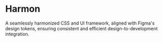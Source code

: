 # Harmon
A seamlessly harmonized CSS and UI framework, aligned with Figma's design tokens, ensuring consistent and efficient design-to-development integration.
